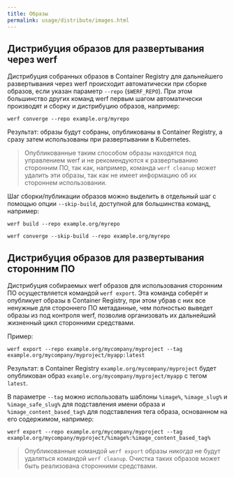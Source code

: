 ```yaml
---
title: Образы
permalink: usage/distribute/images.html
---
```


## Дистрибуция образов для развертывания через werf

Дистрибуция собранных образов в Container Registry для дальнейшего развертывания через werf происходит автоматически при сборке образов, если указан параметр `--repo` (`$WERF_REPO`). При этом большинство других команд werf первым шагом автоматически производят и сборку и дистрибуцию образов, например:

```shell
werf converge --repo example.org/myrepo
```

Результат: образы будут собраны, опубликованы в Container Registry, а сразу затем использованы при развертывании в Kubernetes.

> Опубликованные таким способом образы находятся под управлением werf и не рекомендуются к развертыванию сторонним ПО, так как, например, команда `werf cleanup` может удалить эти образы, так как не имеет информацию об их стороннем использовании.

Шаг сборки/публикации образов можно выделить в отдельный шаг с помощью опции `--skip-build`, доступной для большинства команд, например:

```shell
werf build --repo example.org/myrepo
```

```shell
werf converge --skip-build --repo example.org/myrepo
```

## Дистрибуция образов для развертывания сторонним ПО

Дистрибуция собираемых werf образов для использования сторонним ПО осуществляется командой `werf export`. Эта команда соберёт и опубликует образы в Container Registry, при этом убрав с них все ненужные для стороннего ПО метаданные, чем полностью выведет образы из под контроля werf, позволив организовать их дальнейший жизненный цикл сторонними средствами.

Пример:

```shell
werf export --repo example.org/mycompany/myproject --tag example.org/mycompany/myproject/myapp:latest
```

Результат: в Container Registry `example.org/mycompany/myproject` будет опубликован образ `example.org/mycompany/myproject/myapp` с тегом `latest`.

В параметре `--tag` можно использовать шаблоны `%image%`, `%image_slug%` и `%image_safe_slug%` для подставления имени образа и `%image_content_based_tag%` для подставления тега образа, основанном на его содержимом, например:

```shell
werf export --repo example.org/mycompany/myproject --tag example.org/mycompany/myproject/%image%:%image_content_based_tag%
```

> Опубликованные командой `werf export` образы *никогда* не будут удаляться командой `werf cleanup`. Очистка таких образов может быть реализована сторонними средствами.
